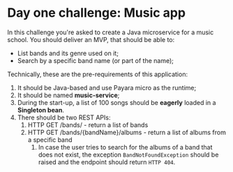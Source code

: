 # Day one challenge: Music app

In this challenge you're asked to create a Java microservice for a music school. You should deliver an MVP, that should be able to:

* List bands and its genre used on it;
* Search by a specific band name (or part of the name);

Technically, these are the pre-requirements of this application:

1. It should be Java-based and use Payara micro as the runtime; 
2. It should be named **music-service**;
3. During the start-up, a list of 100 songs should be **eagerly** loaded in a **Singleton bean**.
4. There should be two REST APIs:
   1. HTTP GET /bands/ - return a list of bands
   2. HTTP GET /bands/{bandName}/albums - return a list of albums from a specific band 
      1. In case the user tries to search for the albums of a band that does not exist, the exception `BandNotFoundException` should be raised and the endpoint should return `HTTP 404`. 
